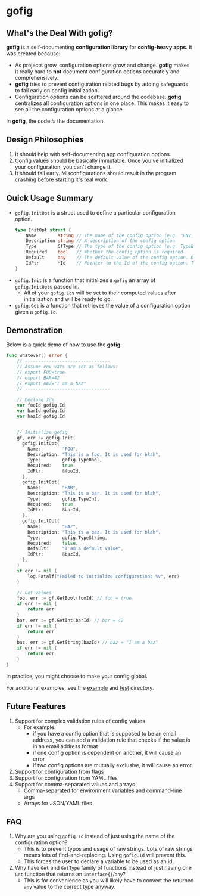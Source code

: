 # gofig

## What's the Deal With gofig?

**gofig** is a self-documenting **configuration library** for **config-heavy apps**. It was created because:
- As projects grow, configuration options grow and change. **gofig** makes it really hard to **not** document configuration options accurately and comprehensively. 
- **gofig** tries to prevent configuration related bugs by adding safeguards to fail early on config initialization.
- Configuration options can be scattered around the codebase. **gofig** centralizes all configuration options in one place. This makes it easy to see all the configuration options at a glance.

In **gofig**, the code *is* the documentation.

## Design Philosophies
1. It should help with self-documenting app configuration options.
1. Config values should be basically immutable. Once you've initialized your configuration, you can't change it. 
1. It should fail early. Misconfigurations should result in the program crashing before starting it's real work.   

## Quick Usage Summary
- `gofig.InitOpt` is a struct used to define a particular configuration option.
    ```go
    type InitOpt struct {
        Name        string // The name of the config option (e.g. "ENV_VAR_A")
        Description string // A description of the config option
        Type        GfType // The type of the config option (e.g. TypeBool, TypeInt, TypeFloat, TypeString)
        Required    bool   // Whether the config option is required
        Default     any    // The default value of the config option. Doesn't do anything if the config option is required.
        IdPtr       *Id    // Pointer to the Id of the config option. This is where you store the Id. The Id value be set after the call to Init.
    }
    ```
- `gofig.Init` is a function that initializes a `gofig` an array of `gofig.InitOpt`s passed in.
    - All of your `gofig.Id`s will be set to their computed values after initialization and will be ready to go.
- `gofig.Get` is a function that retrieves the value of a configuration option given a `gofig.Id`.
 

## Demonstration
Below is a quick demo of how to use the **gofig**.
```go
func whatever() error {
    // --------------------------------
    // Assume env vars are set as follows:
    // export FOO=true
    // export BAR=42
    // export BAZ="I am a baz"
    // --------------------------------

    // Declare Ids
    var fooId gofig.Id
    var barId gofig.Id
    var bazId gofig.Id


    // Initialize gofig
    gf, err := gofig.Init(
	  gofig.InitOpt{
	  	Name:        "FOO",
	  	Description: "This is a foo. It is used for blah",
	  	Type:        gofig.TypeBool,
	  	Required:    true,
	  	IdPtr:       &fooId,
	  },
	  gofig.InitOpt{
	  	Name:        "BAR",
	  	Description: "This is a bar. It is used for blah",
	  	Type:        gofig.TypeInt,
	  	Required:    true,
	  	IdPtr:       &barId,
	  },
	  gofig.InitOpt{
	  	Name:        "BAZ",
	  	Description: "This is a baz. It is used for blah",
	  	Type:        gofig.TypeString,
	  	Required:    false,
	  	Default:     "I am a default value",
	  	IdPtr:       &bazId,
	  },
	)
    if err != nil {
        log.Fatalf("Failed to initialize configuration: %v", err)
    }

    // Get values
    foo, err := gf.GetBool(fooId) // foo = true
    if err != nil {
        return err
    }
    bar, err := gf.GetInt(barId) // bar = 42
    if err != nil {
        return err
    }
    baz, err := gf.GetString(bazId) // baz = "I am a baz"
    if err != nil {
        return err
    }
} 
```

In practice, you might choose to make your config global.


For additional examples, see the [example](example) and [test](test) directory. 


## Future Features
1. Support for complex validation rules of config values
    - For example:
      - if you have a config option that is supposed to be an email address, you can add a validation rule that checks if the value is in an email address format
      - if one config option is dependent on another, it will cause an error
      - if two config options are mutually exclusive, it will cause an error
1. Support for configuration from flags
1. Support for configuration from YAML files
1. Support for comma-separated values and arrays
    - Comma-separated for environment variables and command-line args
    - Arrays for JSON/YAML files

## FAQ
1. Why are you using `gofig.Id` instead of just using the name of the configuration option?
    - This is to prevent typos and usage of raw strings. Lots of raw strings means lots of find-and-replacing. Using `gofig.Id` will prevent this.
    - This forces the user to declare a variable to be used as an id.
1. Why have `Get` and `GetType` family of functions instead of just having one `Get` function that returns an `interface{}`/`any`?
    - This is for convenience as you will likely have to convert the returned `any` value to the correct type anyway.